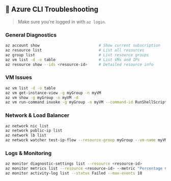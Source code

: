 ## 🔧 Azure CLI Troubleshooting

> Make sure you're logged in with `az login`.

### General Diagnostics

```bash
az account show                          # Show current subscription
az resource list                         # List all resources
az group list                            # List resource groups
az vm list -d -o table                   # List VMs and IPs
az resource show --ids <resource-id>     # Detailed resource info
```

### VM Issues

```bash
az vm list -d -o table
az vm get-instance-view -g myGroup -n myVM
az vm show -g myGroup -n myVM -d
az vm run-command invoke -g myGroup -n myVM --command-id RunShellScript --scripts "df -h"

```

### Network & Load Balancer

```bash
az network nic list
az network public-ip list
az network lb list
az network watcher test-ip-flow --resource-group myGroup --vm-name myVM --local 10.0.0.4 --remote 8.8.8.8 --direction Outbound --protocol TCP
```

### Logs & Monitoring

```bash
az monitor diagnostic-settings list --resource <resource-id>
az monitor metrics list --resource <resource-id> --metric "Percentage CPU"
az monitor activity-log list --status Failed --max-events 10
```